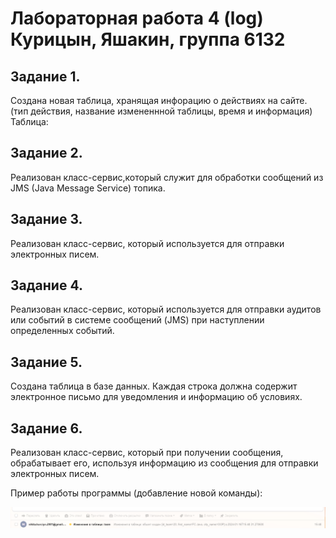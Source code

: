 # Лабораторная работа 4 (log) Курицын, Яшакин, группа 6132
## Задание 1.
Создана новая таблица, хранящая инфорацию о действиях на сайте. (тип действия, название измененнной таблицы, время и информация)
Таблица:

## Задание 2.

Реализован класс-сервис,который служит для обработки сообщений из JMS (Java Message Service) топика.

## Задание 3.

Реализован класс-сервис, который используется для отправки электронных писем.

## Задание 4.

Реализован класс-сервис, который используется для отправки аудитов или событий в системе сообщений (JMS) при наступлении определенных событий.

## Задание 5.

Создана таблица в базе данных. Каждая строка должна содержит электронное письмо для уведомления и информацию об условиях.

## Задание 6.

Реализован класс-сервис, который при получении сообщения, обрабатывает его, используя информацию из сообщения для отправки электронных писем.

Пример работы программы (добавление новой команды):

![image](https://github.com/BandooSs/CSA_LR_4/blob/master/screen/1.png)




